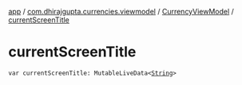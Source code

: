 [app](../../index.md) / [com.dhirajgupta.currencies.viewmodel](../index.md) / [CurrencyViewModel](index.md) / [currentScreenTitle](./current-screen-title.md)

# currentScreenTitle

`var currentScreenTitle: MutableLiveData<`[`String`](https://kotlinlang.org/api/latest/jvm/stdlib/kotlin/-string/index.html)`>`